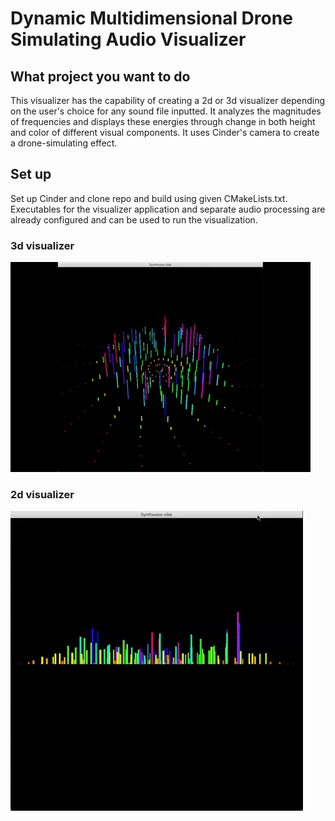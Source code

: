 # Dynamic Multidimensional Drone Simulating Audio Visualizer

## What project you want to do
This visualizer has the capability of creating a 2d or 3d visualizer depending on the user's choice for any sound file inputted. 
It analyzes the magnitudes of frequencies and displays these energies through change in both height and color of different visual components. It uses Cinder's camera to create a drone-simulating effect.

## Set up
Set up Cinder and clone repo and build using given CMakeLists.txt. Executables for the visualizer application and separate audio processing are already configured and can be used to run the visualization.

### 3d visualizer
![](audio_vis_3d.gif)

### 2d visualizer
![](audio_vis_2d.gif)



